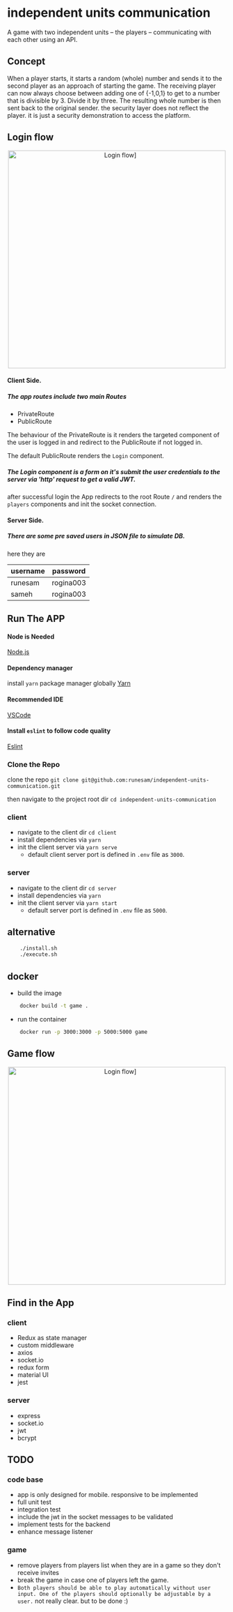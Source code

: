 # independent units communication
A game with two independent units – the players – communicating with each other using an API.

## Concept
When a player starts, it starts a random (whole) number and sends it to the second player as an approach of starting the game. The receiving player can now always choose between adding one of {-1,0,1} to get to a number that is divisible by 3. Divide it by three. The resulting whole number is then sent back to the original sender.
the security layer does not reflect the player. it is just a security demonstration to access the platform.

## Login flow
<p align="center">
  <img height="500" alt="Login flow]" src="docs/01.gif">
</p>

#### Client Side.

##### The app routes include two main Routes
- PrivateRoute
- PublicRoute

The behaviour of the PrivateRoute is it renders the targeted component of the user is logged in and redirect to the PublicRoute if not logged in.

The default PublicRoute renders the `Login` component.

##### The Login component is a form on it's submit the user credentials to the server via 'http' request to get a valid JWT.

after successful login the App redirects to the root Route `/` and renders the `players` components and init the socket connection.

#### Server Side.
##### There are some pre saved users in JSON file to simulate DB.

here they are

| username  | password |
| ------------- | ------------- |
| runesam  | rogina003  |
| sameh  | rogina003  |



## Run The APP

#### Node is Needed
[Node.js](https://nodejs.org/en/)

#### Dependency manager
install `yarn` package manager globally
[Yarn](https://yarnpkg.com/lang/en/docs/install/)

#### Recommended IDE
[VSCode](https://code.visualstudio.com/)

#### Install `eslint` to follow code quality
[Eslint](https://marketplace.visualstudio.com/items?itemName=dbaeumer.vscode-eslint)

### Clone the Repo
clone the repo `git clone git@github.com:runesam/independent-units-communication.git`

then navigate to the project root dir `cd independent-units-communication`

### client
- navigate to the client dir `cd client`
- install dependencies via `yarn`
- init the client server via `yarn serve`
  - default client server port is defined in `.env` file as `3000`.


### server
- navigate to the client dir `cd server`
- install dependencies via `yarn`
- init the client server via `yarn start`
  - default server port is defined in `.env` file as `5000`.


## alternative
```bash
    ./install.sh   
    ./execute.sh
```

## docker

- build the image
```bash
    docker build -t game .
```
- run the container
```bash
    docker run -p 3000:3000 -p 5000:5000 game
```
## Game flow
<p align="center">
  <img height="500" alt="Login flow]" src="docs/02.gif">
</p>

## Find in the App

### client
- Redux as state manager
- custom middleware
- axios
- socket.io
- redux form
- material UI
- jest

### server
- express
- socket.io
- jwt
- bcrypt

## TODO
### code base
- app is only designed for mobile. responsive to be implemented
- full unit test
- integration test
- include the jwt in the socket messages to be validated
- implement tests for the backend
- enhance message listener

### game
- remove players from players list when they are in a game so they don't receive invites
- break the game in case one of players left the game.
- `Both players should be able to play automatically without user input. One of the players should optionally be adjustable by a user.` not really clear. but to be done :)

